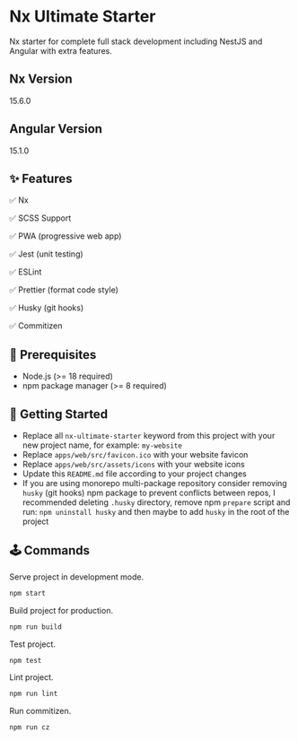 # Nx Ultimate Starter

Nx starter for complete full stack development including NestJS and Angular with extra features.

## Nx Version

15.6.0

## Angular Version

15.1.0

## ✨ Features

✅ Nx

✅ SCSS Support

✅ PWA (progressive web app)

✅ Jest (unit testing)

✅ ESLint

✅ Prettier (format code style)

✅ Husky (git hooks)

✅ Commitizen

## 🎯 Prerequisites

- Node.js (>= 18 required)
- npm package manager (>= 8 required)

## 🎢 Getting Started

- Replace all `nx-ultimate-starter` keyword from this project with your new project name, for example: `my-website`
- Replace `apps/web/src/favicon.ico` with your website favicon
- Replace `apps/web/src/assets/icons` with your website icons
- Update this `README.md` file according to your project changes
- If you are using monorepo multi-package repository consider removing `husky` (git hooks) npm package to prevent conflicts between repos, I recommended deleting `.husky` directory, remove npm `prepare` script and run: `npm uninstall husky` and then maybe to add `husky` in the root of the project

## 🕹 Commands

Serve project in development mode.

```bash
npm start
```

Build project for production.

```bash
npm run build
```

Test project.

```bash
npm test
```

Lint project.

```bash
npm run lint
```

Run commitizen.

```bash
npm run cz
```
